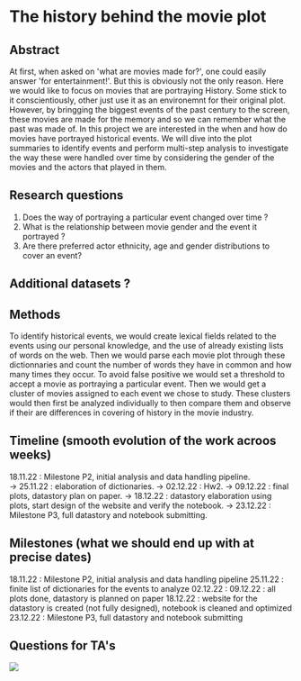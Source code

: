 # The history behind the movie plot

## Abstract
At first, when asked on 'what are movies made for?', one could easily answer 'for entertainment!'. But this is obviously not the only reason. Here we would like to focus on movies that are portraying History. Some stick to it conscientiously, other just use it as an environemnt for their original plot. However, by bringging the biggest events of the past century to the screen, these movies are made for the memory and so we can remember what the past was made of. In this project we are interested in the when and how do movies have portrayed historical events. We will dive into the plot summaries to identify events and perform multi-step analysis to investigate the way these were handled over time by considering the gender of the movies and the actors that played in them. 

## Research questions
1. Does the way of portraying a particular event changed over time ?
2. What is the relationship between movie gender and the event it portrayed ? 
3. Are there preferred actor ethnicity, age and gender distributions to cover an event?

## Additional datasets ?

## Methods
To identify historical events, we would create lexical fields related to the events using our personal knowledge, and the use of already existing lists of words on the web. Then we would parse each movie plot through these dictionnaries and count the number of words they have in common and how many times they occur. To avoid false positive we would set a threshold to accept a movie as portraying a particular event. Then we would get a cluster of movies assigned to each event we chose to study. These clusters would then first be analyzed individually to then compare them and observe if their are differences in covering of history in the movie industry.

## Timeline (smooth evolution of the work acroos weeks)
18.11.22 : Milestone P2, initial analysis and data handling pipeline. <br>
-> 25.11.22 : elaboration of dictionaries. 
-> 02.12.22 : Hw2. 
-> 09.12.22 : final plots, datastory plan on paper. 
-> 18.12.22 : datastory elaboration using plots, start design of the website and verify the notebook. 
-> 23.12.22 : Milestone P3, full datastory and notebook submitting. 

## Milestones (what we should end up with at precise dates)
18.11.22 : Milestone P2, initial analysis and data handling pipeline
25.11.22 : finite list of dictionaries for the events to analyze
02.12.22 : 
09.12.22 : all plots done, datastory is planned on paper
18.12.22 : website for the datastory is created (not fully designed), notebook is cleaned and optimized
23.12.22 : Milestone P3, full datastory and notebook submitting


## Questions for TA's

![](https://www.epfl.ch/wp/5.5/wp-content/themes/wp-theme-2018/assets/svg/epfl-logo.svg)
